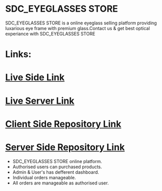 # SDC_EYEGLASSES STORE

SDC_EYEGLASSES STORE is a online eyeglass selling platform providing luxarious eye frame with premium glass.Contact us & get best optical experiance with SDC_EYEGLASSES STORE

# Links:
# [Live Side Link](https://sdc-eyeglass-store.web.app/)

# [Live Server Link](https://glacial-chamber-66798.herokuapp.com/)

# [Client Side Repository Link](https://github.com/programming-hero-web-course-4/niche-website-client-side-abusaeid95)

# [Server Side Repository Link](https://github.com/programming-hero-web-course-4/niche-website-server-side-abusaeid95)

- SDC_EYEGLASSES STORE online platform.
- Authorised users can purchased products.
- Admin & User's has defferent dashboard.
- Individual orders manageable.
- All orders are manageable as authorised user.